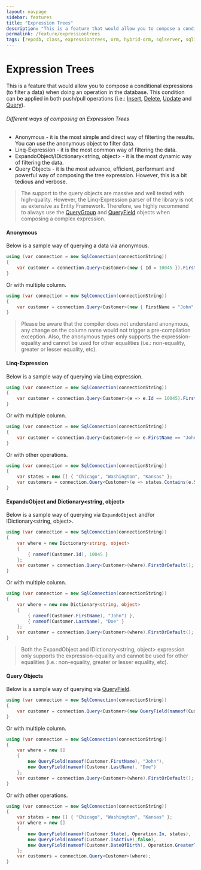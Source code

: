 ```yaml
---
layout: navpage
sidebar: features
title: "Expression Trees"
description: "This is a feature that would allow you to compose a conditional expressions (to filter a data) when doing an operation in the database."
permalink: /feature/expressiontrees
tags: [repodb, class, expressiontrees, orm, hybrid-orm, sqlserver, sqlite, mysql, postgresql]
---
```


# Expression Trees

This is a feature that would allow you to compose a conditional expressions (to filter a data) when doing an operation in the database. This condition can be applied in both push/pull operations (i.e.: [Insert](/operation/insert), [Delete](/operation/delete), [Update](/operation/update) and [Query](/opereration/query)).

###### Different ways of composing an Expression Trees

- Anonymous - it is the most simple and direct way of filterting the results. You can use the anonymous object to filter data.
- Linq-Expression - it is the most common way of filtering the data.
- ExpandoObject/IDictionary&lt;string, object&gt; - it is the most dynamic way of filtering the data.
- Query Objects - it is the most advance, efficient, performant and powerful way of composing the tree expression. However, this is a bit tedious and verbose.

> The support to the query objects are massive and well tested with high-quality. However, the Linq-Expression parser of the library is not as extensive as Entity Framework. Therefore, we highly recommend to always use the [QueryGroup](/class/querygroup) and [QueryField](/class/queryfield) objects when composing a complex expression.

#### Anonymous

Below is a sample way of querying a data via anonymous. 

```csharp
using (var connection = new SqlConnection(connectionString))
{
    var customer = connection.Query<Customer>(new { Id = 10045 }).FirstOrDefault();
}
```

Or with multiple column.

```csharp
using (var connection = new SqlConnection(connectionString))
{
    var customer = connection.Query<Customer>(new { FirstName = "John", LastName = "Doe" }).FirstOrDefault();
}
```

> Please be aware that the compiler does not understand anonymous, any change on the column name would not trigger a pre-compilation exception. Also, the anonymous types only supports the expression-equality and cannot be used for other equalities (i.e.: non-equality, greater or lesser equality, etc).

#### Linq-Expression

Below is a sample way of querying via Linq expression. 

```csharp
using (var connection = new SqlConnection(connectionString))
{
    var customer = connection.Query<Customer>(e => e.Id == 10045).FirstOrDefault();
}
```

Or with multiple column.

```csharp
using (var connection = new SqlConnection(connectionString))
{
    var customer = connection.Query<Customer>(e => e.FirstName == "John" && e.LastName == "Doe" }).FirstOrDefault();
}
```

Or with other operations.

```csharp
using (var connection = new SqlConnection(connectionString))
{
    var states = new [] { "Chicago", "Washington", "Kansas" };
    var customers = connection.Query<Customer>(e => states.Contains(e.State) && e.IsActive == false && e.DateOfBirth >= DateTime.Parse("1970-01-01") });
}
```

#### ExpandoObject and Dictionary<string, object>

Below is a sample way of querying via `ExpandoObject` and/or IDictionary&lt;string, object&gt;. 

```csharp
using (var connection = new SqlConnection(connectionString))
{
    var where = new Dictionary<string, object>
    {
        { nameof(Customer.Id), 10045 }
    };
    var customer = connection.Query<Customer>(where).FirstOrDefault();
}
```

Or with multiple column.

```csharp
using (var connection = new SqlConnection(connectionString))
{
    var where = new new Dictionary<string, object>
    {
        { nameof(Customer.FirstName), "John") },
        { nameof(Customer.LastName), "Doe" }
    };
    var customer = connection.Query<Customer>(where).FirstOrDefault();
}
```

> Both the ExpandObject and IDictionary&lt;string, object&gt; expression only supports the expression-equality and cannot be used for other equalities (i.e.: non-equality, greater or lesser equality, etc).

#### Query Objects

Below is a sample way of querying via [QueryField](/class/queryfield). 

```csharp
using (var connection = new SqlConnection(connectionString))
{
    var customer = connection.Query<Customer>(new QueryField(nameof(Customer.Id), 10045)).FirstOrDefault();
}
```

Or with multiple column.

```csharp
using (var connection = new SqlConnection(connectionString))
{
    var where = new []
    {
        new QueryField(nameof(Customer.FirstName), "John"),
        new QueryField(nameof(Customer.LastName), "Doe")
    };
    var customer = connection.Query<Customer>(where).FirstOrDefault();
}
```

Or with other operations.

```csharp
using (var connection = new SqlConnection(connectionString))
{
    var states = new [] { "Chicago", "Washington", "Kansas" };
    var where = new []
    {
        new QueryField(nameof(Customer.State), Operation.In, states),
        new QueryField(nameof(Customer.IsActive),false),
        new QueryField(nameof(Customer.DateOfBirth), Operation.GreaterThanOrEqual, DateTime.Parse("1970-01-01"))
    };
    var customers = connection.Query<Customer>(where);
}
```
